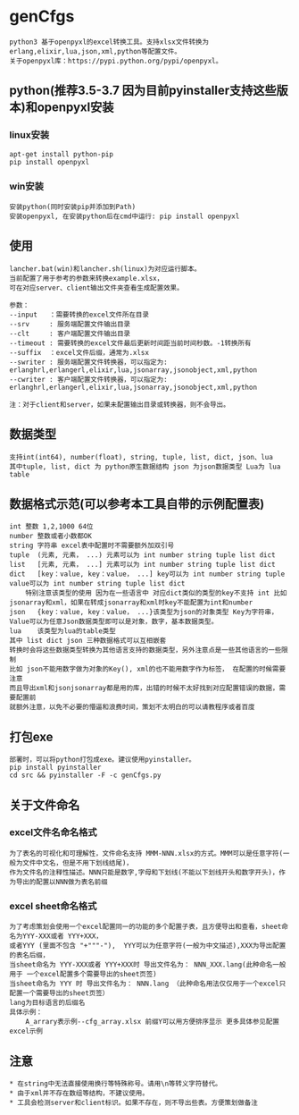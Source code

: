 # genCfgs
    python3 基于openpyxl的excel转换工具。支持xlsx文件转换为erlang,elixir,lua,json,xml,python等配置文件。
    关于openpyxl库：https://pypi.python.org/pypi/openpyxl。

## python(推荐3.5-3.7 因为目前pyinstaller支持这些版本)和openpyxl安装
### linux安装  
    apt-get install python-pip
    pip install openpyxl
 
### win安装 
    安装python(同时安装pip并添加到Path)
    安装openpyxl, 在安装python后在cmd中运行: pip install openpyxl

## 使用
    lancher.bat(win)和lancher.sh(linux)为对应运行脚本。
    当前配置了用于参考的参数来转换example.xlsx，
    可在对应server、client输出文件夹查看生成配置效果。

    参数：
    --input   ：需要转换的excel文件所在目录
    --srv     : 服务端配置文件输出目录
    --clt     : 客户端配置文件输出目录
    --timeout : 需要转换的excel文件最后更新时间距当前时间秒数。-1转换所有
    --suffix  ：excel文件后缀，通常为.xlsx 
    --swriter : 服务端配置文件转换器，可以指定为: erlanghrl,erlangerl,elixir,lua,jsonarray,jsonobject,xml,python
    --cwriter : 客户端配置文件转换器，可以指定为: erlanghrl,erlangerl,elixir,lua,jsonarray,jsonobject,xml,python

    注：对于client和server，如果未配置输出目录或转换器，则不会导出。

## 数据类型
    支持int(int64), number(float), string, tuple, list, dict, json、lua
    其中tuple, list, dict 为 python原生数据结构 json 为json数据类型 Lua为 lua table
## 数据格式示范(可以参考本工具自带的示例配置表)
    int 整数 1,2,1000 64位
    number 整数或者小数都OK
    string 字符串 excel表中配置时不需要额外加双引号
    tuple  (元素, 元素， ...) 元素可以为 int number string tuple list dict
    list   [元素, 元素， ...] 元素可以为 int number string tuple list dict
    dict   [key：value, key：value， ...] key可以为 int number string tuple value可以为 int number string tuple list dict
        特别注意该类型的使用 因为在一些语言中 对应dict类似的类型的key不支持 int 比如 jsonarray和xml，如果在转成jsonarray和xml时key不能配置为int和number
    json   {key：value, key：value， ...}该类型为json的对象类型 Key为字符串， Value可以为任意Json数据类型即可以是对象，数字，基本数据类型。
    lua    该类型为lua的table类型  
    其中 list dict json 三种数据格式可以互相嵌套
    转换时会将这些数据类型转换为其他语言支持的数据类型，另外注意点是一些其他语言的一些限制 
    比如 json不能用数字做为对象的Key(), xml的也不能用数字作为标签， 在配置的时候需要注意
    而且导出xml和jsonjsonarray都是用的库，出错的时候不太好找到对应配置错误的数据，需要配置前
    就额外注意，以免不必要的懵逼和浪费时间，策划不太明白的可以请教程序或者百度

## 打包exe
    部署时，可以将python打包成exe。建议使用pyinstaller。
    pip install pyinstaller
    cd src && pyinstaller -F -c genCfgs.py

## 关于文件命名
### excel文件名命名格式
    为了表名的可视化和可理解性，文件命名支持 MMM-NNN.xlsx的方式。MMM可以是任意字符(一般为文件中文名，但是不用下划线结尾)，
    作为文件名的注释性描述。NNN只能是数字,字母和下划线(不能以下划线开头和数字开头)，作为导出的配置以NNN做为表名前缀
### excel sheet命名格式
    为了考虑策划会使用一个excel配置同一的功能的多个配置子表，且方便导出和查看，sheet命名为YYY-XXX或者 YYY+XXX， 
    或者YYY (里面不包含 "+"""-"),  YYY可以为任意字符(一般为中文描述),XXX为导出配置的表名后缀，
    当sheet命名为 YYY-XXX或者 YYY+XXX时 导出文件名为： NNN_XXX.lang(此种命名一般用于 一个excel配置多个需要导出的sheet页签)
    当sheet命名为 YYY 时 导出文件名为： NNN.lang （此种命名用法仅仅用于一个excel只配置一个需要导出的sheet页签）
    lang为目标语言的后缀名
    具体示例：
        A_arrary表示例--cfg_array.xlsx 前缀Y可以用方便排序显示 更多具体参见配置excel示例
        
##  注意        
    * 在string中无法直接使用换行等特殊称号。请用\n等转义字符替代。
    * 由于xml并不存在数组等结构，不建议使用。
    * 工具会检测server和client标识。如果不存在，则不导出些表。方便策划做备注

